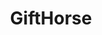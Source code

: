 ---
title: GiftHorse
link: "https://github.com/pglevy/gifthorse-agent?tab=readme-ov-file#readme"
image: "gifthorse.png"
description: "A gift-sharing app for families and friends, vibe-coded with the Replit AI Agent. I made this for family use during the 2024 holiday to get our gifting plans out of emails. And it mostly worked."
category: side
---